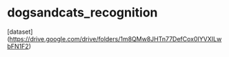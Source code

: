# dogsandcats_recognition
[dataset] (https://drive.google.com/drive/folders/1m8QMw8JHTn77DefCox0IYVXILwbFN1F2)
